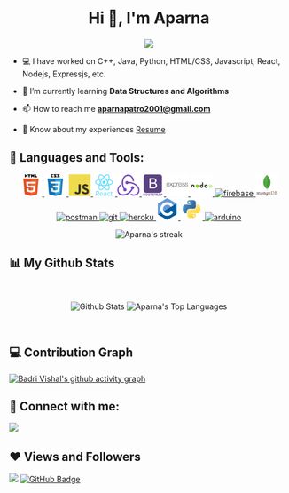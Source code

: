 <h1 align="center">Hi 👋, I'm Aparna</h1>
<p align="center">
  
<img align='center' src='https://user-images.githubusercontent.com/5713670/87202985-820dcb80-c2b6-11ea-9f56-7ec461c497c3.gif' width='200"'>
  
 </p>
 
- 💻 I have worked on C++, Java, Python, HTML/CSS, Javascript, React, Nodejs, Expressjs, etc.

- 🌱 I’m currently learning **Data Structures and Algorithms**

- 📫 How to reach me **aparnapatro2001@gmail.com**

- 📄 Know about my experiences [Resume](https://drive.google.com/file/d/1de39w7Ivjpz0C7ItHGL1jc7yrm2yEUlB/view?usp=sharing)



## 🚀 Languages and Tools:

<p align="center"> 
  <a href="https://www.w3.org/html/" target="_blank"> <img src="https://raw.githubusercontent.com/devicons/devicon/master/icons/html5/html5-original-wordmark.svg" alt="html5" width="40" height="40"/> </a>
  <a href="https://www.w3schools.com/css/" target="_blank"> <img src="https://raw.githubusercontent.com/devicons/devicon/master/icons/css3/css3-original-wordmark.svg" alt="css3" width="40" height="40"/> </a> 
  <a href="https://developer.mozilla.org/en-US/docs/Web/JavaScript" target="_blank"> <img src="https://raw.githubusercontent.com/devicons/devicon/master/icons/javascript/javascript-original.svg" alt="javascript" width="40" height="40"/> </a> 
  <a href="https://reactjs.org/" target="_blank"> <img src="https://raw.githubusercontent.com/devicons/devicon/master/icons/react/react-original-wordmark.svg" alt="react" width="40" height="40"/> </a>
  <a href="https://redux.js.org" target="_blank"> <img src="https://raw.githubusercontent.com/devicons/devicon/master/icons/redux/redux-original.svg" alt="redux" width="40" height="40"/> </a>
  <a href="https://getbootstrap.com" target="_blank"> <img src="https://raw.githubusercontent.com/devicons/devicon/master/icons/bootstrap/bootstrap-plain-wordmark.svg" alt="bootstrap" width="40" height="40"/> </a>
  <a href="https://expressjs.com" target="_blank"> <img src="https://raw.githubusercontent.com/devicons/devicon/master/icons/express/express-original-wordmark.svg" alt="express" width="40" height="40"/> </a>
  <a href="https://nodejs.org" target="_blank"> <img src="https://raw.githubusercontent.com/devicons/devicon/master/icons/nodejs/nodejs-original-wordmark.svg" alt="nodejs" width="40" height="40"/> </a>
  <a href="https://firebase.google.com/" target="_blank"> <img src="https://www.vectorlogo.zone/logos/firebase/firebase-icon.svg" alt="firebase" width="40" height="40"/> </a> 
  <a href="https://www.mongodb.com/" target="_blank"> <img src="https://raw.githubusercontent.com/devicons/devicon/master/icons/mongodb/mongodb-original-wordmark.svg" alt="mongodb" width="40" height="40"/> </a>
  <a href="https://postman.com" target="_blank"> <img src="https://www.vectorlogo.zone/logos/getpostman/getpostman-icon.svg" alt="postman" width="40" height="40"/> </a>
  <a href="https://git-scm.com/" target="_blank"> <img src="https://www.vectorlogo.zone/logos/git-scm/git-scm-icon.svg" alt="git" width="40" height="40"/> </a>
  <a href="https://heroku.com" target="_blank"> <img src="https://www.vectorlogo.zone/logos/heroku/heroku-icon.svg" alt="heroku" width="40" height="40"/> </a>  
  <a href="https://www.cprogramming.com/" target="_blank"> <img src="https://raw.githubusercontent.com/devicons/devicon/master/icons/c/c-original.svg" alt="c" width="40" height="40"/> </a>
  <a href="https://www.python.org" target="_blank"> <img src="https://raw.githubusercontent.com/devicons/devicon/master/icons/python/python-original.svg" alt="python" width="40" height="40"/> </a>
  <a href="https://www.arduino.cc/" target="_blank"> <img src="https://cdn.worldvectorlogo.com/logos/arduino-1.svg" alt="arduino" width="40" height="40"/> </a>
  

<!-- [![React Badge](https://img.shields.io/badge/-React-61DBFB?style=for-the-badge&labelColor=black&logo=react&logoColor=61DBFB)](#)  [![Javascript Badge](https://img.shields.io/badge/-Javascript-F0DB4F?style=for-the-badge&labelColor=black&logo=javascript&logoColor=F0DB4F)](#) [![Typescript Badge](https://img.shields.io/badge/-Typescript-007acc?style=for-the-badge&labelColor=black&logo=typescript&logoColor=007acc)](#) [![Nodejs Badge](https://img.shields.io/badge/-Nodejs-3C873A?style=for-the-badge&labelColor=black&logo=node.js&logoColor=3C873A)](#) [![GraphQL Badge](https://img.shields.io/badge/-GraphQl-e535ab?style=for-the-badge&labelColor=black&logo=node.js&logoColor=e535ab)](#) -->
<br/>

<p align="center">
    <a >
        <img title="🔥 Get streak stats for your profile at git.io/streak-stats" alt="Aparna's streak" src="https://github-readme-streak-stats.herokuapp.com/?user=itsme-aparna&theme=black-ice&hide_border=true&stroke=0000&background=060A0CD0"/>
    </a>
</p>

## 📊 My Github Stats

  <br/>
    <!-- <a href="https:/itsme-aparna/github.com//github-readme-streak-stats"><img alt="Ayush Senapati's Github Stats" src="https://github-readme-stats.vercel.app/api?username=itsme-aparna&show_icons=true&count_private=true&theme=react&hide_border=true&bg_color=0D1117" /></a> -->
    <p align="center">
    <a align="center"><img alt="Github Stats" src="https://github-readme-stats.vercel.app/api?username=itsme-aparna&show_icons=true&count_private=true&theme=react&hide_border=true&bg_color=0D1117" /></a>
  <!-- <a href="https://github.com/itsme-aparna/github-readme-streak-stats"><img alt="Ayush Senapati's Top Languages" src="https://github-readme-stats.vercel.app/api/top-langs/?username=itsme-aparna&langs_count=8&count_private=true&layout=compact&theme=react&hide_border=true&bg_color=0D1117" /></a> -->
  <a align="center"><img alt="Aparna's Top Languages" src="https://github-readme-stats.vercel.app/api/top-langs/?username=itsme-aparna&langs_count=8&count_private=true&layout=compact&theme=react&hide_border=true&bg_color=0D1117" /></a>
  </p>
  <br/>
  
## 💻 Contribution Graph
[![Badri Vishal's github activity graph](https://activity-graph.herokuapp.com/graph?username=itsme-aparna&theme=react-dark)](https://github.com/itsme-aparna/github-readme-activity-graph)


## 💬 Connect with me:

<p align="left">

<a href = "https://www.linkedin.com/in/aparna-patra-4b07381a3/"><img src="https://img.icons8.com/fluent/48/000000/linkedin.png"/></a>

</p>

## ❤ Views and Followers

<a>
    <img src="https://komarev.com/ghpvc/?username=itsme-aparna">
</a>
<a href="https://github.com/itsme-aparna?tab=followers"><img src="https://img.shields.io/github/followers/itsme-aparna?label=Followers&style=social" alt="GitHub Badge"></a>
